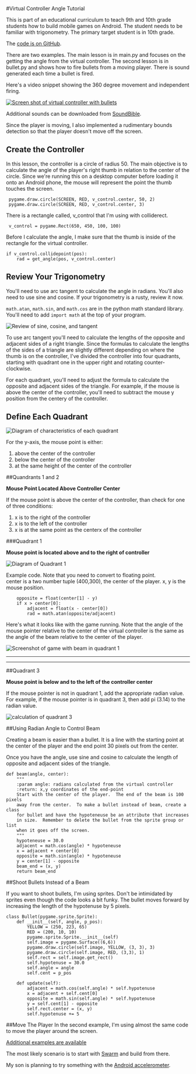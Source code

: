 #Virtual Controller Angle Tutorial

This is part of an educational curriculum to teach 9th and 10th 
grade students how to build mobile games on Android.  The student
needs to be familiar with trigonometry.  The primary target student
is in 10th grade.

The [code is on GitHub](https://github.com/codetricity/virtual-controller).

There are two examples.  The main lesson is in main.py and focuses on 
the getting the angle from the virtual controller.  The second lesson
is in bullet.py and shows how to fire bullets from a moving player. 
There is sound generated each time a bullet is fired.

Here's a video snippet showing the 360 degree movement and independent firing.

[![Screen shot of virtual controller with bullets](doc/virtual_controller.png)](http://youtu.be/ia7QG6d8xnE)


Additional sounds can be downloaded from [SoundBible](http://soundbible.com).

Since the player is moving, I also implemented a rudimentary bounds detection
so that the player doesn't move off the screen.

## Create the Controller

In this lesson, the controller is a circle of radius 50.  The main
objective is to calculate the angle of the player's right thumb in
relation to the center of the circle.  Since we're running this
on a desktop computer before loading it onto an Android phone, 
the mouse will represent the point the
thumb touches the screen.

     pygame.draw.circle(SCREEN, RED, v_control.center, 50, 2)
     pygame.draw.circle(SCREEN, RED, v_control.center, 3)
  
There is a rectangle called, v_control that I'm using with
colliderect.

     v_control = pygame.Rect(650, 450, 100, 100)

Before I calculate the angle, I make sure that the thumb is inside
of the rectangle for the virtual controller. 

    if v_control.collidepoint(pos):
        rad = get_angle(pos, v_control.center)


## Review Your Trigonometry
You'll need to use arc tangent to calculate the angle
in radians.  You'll also need to use sine and cosine.  If your
trigonometry is a rusty, review it now.

`math.atan`, `math.sin`, and `math.cos` are in the python math 
standard library.  You'll
need to add `import math` at the top of your program.  

![Review of sine, cosine, and tangent](doc/trig.png)

To use arc tangent you'll need to calculate the lengths of the
opposite and adjacent sides of a right triangle. Since the 
formulas to calculate the lengths of the sides of a triangle 
 are slightly different depending on where the thumb is on the controller, 
 I've divided the controller into
 four quadrants, starting with quadrant one in the upper right and 
 rotating counter-clockwise.

For each quadrant, you'll need to adjust the formula to
calculate the opposite and adjacent sides of the triangle.  For example, if the mouse
is above the center of the controller, you'll need to subtract the mouse y position
from the centery of the controller. 

## Define Each Quadrant

![Diagram of characteristics of each quadrant](doc/quadrant_overview.png)


For the y-axis, the mouse point is either:

1. above the center of the controller
2. below the center of the controller
3. at the same height of the center of the controller

##Quandrants 1 and 2 

**Mouse Point Located Above Controller Center**

If the mouse point is above the center of the controller, than check for one of three conditions:

1. x is to the right of the controller
2. x is to the left of the controller
3. x is at the same point as the centerx of the controller

###Quadrant 1 

**Mouse point is located above and to the right of controller**

![Diagram of Quadrant 1](doc/quadrant_1.png)

Example code.  Note that you need to convert to floating point.  
center is a two number tuple (400,300), the center of the player.  x, y is the mouse position.

        opposite = float(center[1] - y)
        if x > center[0]:
            adjacent = float(x - center[0])
            rad = math.atan(opposite/adjacent)
            

Here's what it looks like with the game running.  Note that the angle of the mouse 
pointer relative to the center of the virtual controller is the same as the angle of
the beam relative to the center of the player.

![Screenshot of game with beam in quadrant 1](doc/quadrant_1_screen.png)

---

---

##Quadrant 3 

**Mouse point is below and to the left of the controller center** 

If the mouse pointer is not in quadrant 1, add the appropriate radian value.  For example,
if the mouse pointer is in quadrant 3, then add pi (3.14) to the radian value.

![calculation of quadrant 3](doc/quadrant_3.png)


##Using Radian Angle to Control Beam

Creating a beam is easier than a bullet.  It is a line with the starting
point at the center of the player and the end point 30 pixels out from 
the center.

Once you have the angle, use sine and cosine to calculate the length of 
opposite and adjacent sides of the triangle.

    def beam(angle, center):
        """
        :param angle: radians calculated from the virtual controller
        :return: x,y coordinates of the end-point
        Start with the center of the player.  The end of the beam is 100 pixels
        away from the center.  To make a bullet instead of beam, create a class
        for bullet and have the hypoteneuse be an attribute that increases
        in size.  Remember to delete the bullet from the sprite group or list
        when it goes off the screen.
        """
        hypoteneuse = 30.0
        adjacent = math.cos(angle) * hypoteneuse
        x = adjacent + center[0]
        opposite = math.sin(angle) * hypoteneuse
        y = center[1] - opposite
        beam_end = (x, y)
        return beam_end



##Shoot Bullets Instead of a Beam

If you want to shoot bullets, I'm using sprites.  Don't be intimidated
by sprites even though the code looks a bit funky.  The bullet moves
forward by increasing the length of the hypotenuse by 5 pixels.


    class Bullet(pygame.sprite.Sprite):
        def __init__(self, angle, p_pos):
            YELLOW = (250, 223, 65)
            RED = (200, 10, 10)
            pygame.sprite.Sprite.__init__(self)
            self.image = pygame.Surface((6,6))
            pygame.draw.circle(self.image, YELLOW, (3, 3), 3)
            pygame.draw.circle(self.image, RED, (3,3), 1)
            self.rect = self.image.get_rect()
            self.hypotenuse = 30.0
            self.angle = angle
            self.cent = p_pos
    
        def update(self):
            adjacent = math.cos(self.angle) * self.hypotenuse
            x = adjacent + self.cent[0]
            opposite = math.sin(self.angle) * self.hypotenuse
            y = self.cent[1] - opposite
            self.rect.center = (x, y)
            self.hypotenuse += 5


##Move The Player
In the second example, I'm using almost the same code to move the 
player around the screen.


[Additional examples are available](https://github.com/codetricity/pychildren-demos)

The most likely scenario is to start with [Swarm](https://github.com/codetricity/pychildren-demos/tree/master/Swarm) 
and build from there.

My son is planning to try something with the [Android accelerometer](http://pychildren.blogspot.com/2014/10/using-android-accelerometer-with-pygame.html).
